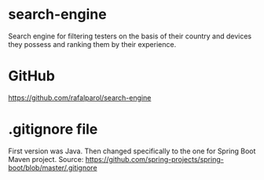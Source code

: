 # search-engine
Search engine for filtering testers on the basis of their country and devices they possess and ranking them by their experience.

# GitHub
https://github.com/rafalparol/search-engine

# .gitignore file
First version was Java. Then changed specifically to the one for Spring Boot Maven project.
Source:
https://github.com/spring-projects/spring-boot/blob/master/.gitignore